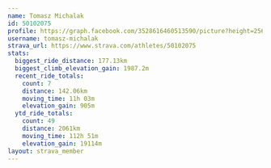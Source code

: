 ```yaml
---
name: Tomasz Michalak
id: 50102075
profile: https://graph.facebook.com/3528616460513590/picture?height=256&width=256
username: tomasz-michalak
strava_url: https://www.strava.com/athletes/50102075
stats:
  biggest_ride_distance: 177.13km
  biggest_climb_elevation_gain: 1987.2m
  recent_ride_totals:
    count: 7
    distance: 142.06km
    moving_time: 11h 03m
    elevation_gain: 905m
  ytd_ride_totals:
    count: 49
    distance: 2061km
    moving_time: 112h 51m
    elevation_gain: 19114m
layout: strava_member
--- 
```

